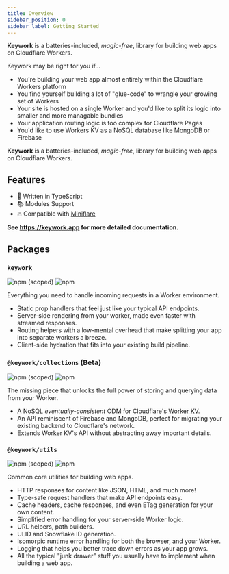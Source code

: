```yaml
---
title: Overview
sidebar_position: 0
sidebar_label: Getting Started
---
```


**Keywork** is a batteries-included, _magic-free_, library for building web apps on Cloudflare Workers.

Keywork may be right for you if...

- You're building your web app almost entirely within the Cloudflare Workers platform
- You find yourself building a lot of "glue-code" to wrangle your growing set of Workers
- Your site is hosted on a single Worker and you'd like to split its logic into smaller and more managable bundles
- Your application routing logic is too complex for Cloudflare Pages
- You'd like to use Workers KV as a NoSQL database like MongoDB or Firebase

**Keywork** is a batteries-included, _magic-free_, library for building web apps on Cloudflare Workers.

## Features

- 💪 Written in TypeScript
- 📚 Modules Support
- 🔥 Compatible with [Miniflare](https://miniflare.dev/)

**See <https://keywork.app> for more detailed documentation.**

## Packages

### `keywork`

![npm (scoped)](https://img.shields.io/npm/v/keywork)
![npm](https://img.shields.io/npm/dm/keywork)

Everything you need to handle incoming requests in a Worker environment.

- Static prop handlers that feel just like your typical API endpoints.
- Server-side rendering from your worker, made even faster with streamed responses.
- Routing helpers with a low-mental overhead that make splitting your app into separate workers a breeze.
- Client-side hydration that fits into your existing build pipeline.

### `@keywork/collections` (Beta)

![npm (scoped)](https://img.shields.io/npm/v/@keywork/collections)
![npm](https://img.shields.io/npm/dm/@keywork/collections)

The missing piece that unlocks the full power of storing and querying data from your Worker.

- A NoSQL _eventually-consistent_ ODM for Cloudflare's [Worker KV](https://developers.cloudflare.com/workers/runtime-apis/kv/).
- An API reminiscent of Firebase and MongoDB, perfect for migrating your existing backend to Cloudflare's network.
- Extends Worker KV's API without abstracting away important details.

### `@keywork/utils`

![npm (scoped)](https://img.shields.io/npm/v/@keywork/utils)
![npm](https://img.shields.io/npm/dm/@keywork/utils)

Common core utilities for building web apps.

- HTTP responses for content like JSON, HTML, and much more!
- Type-safe request handlers that make API endpoints easy.
- Cache headers, cache responses, and even ETag generation for your own content.
- Simplified error handling for your server-side Worker logic.
- URL helpers, path builders.
- ULID and Snowflake ID generation.
- Isomorpic runtime error handling for both the browser, and your Worker.
- Logging that helps you better trace down errors as your app grows.
- All the typical "junk drawer" stuff you usually have to implement when building a web app.
